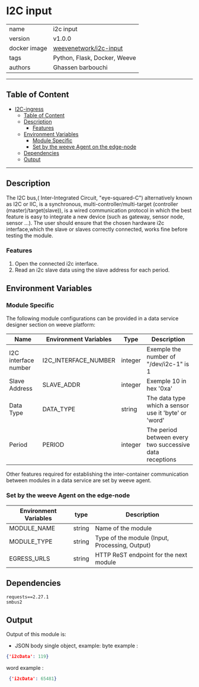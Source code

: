 # I2C input

|              |                                                               |
| ------------ | --------------------------------------------------------------|
| name         | i2c input                                                     |
| version      | v1.0.0                                                        |
| docker image | [weevenetwork/i2c-input](https://linktodockerhub/i2c-input)   |
| tags         | Python, Flask, Docker, Weeve                                  |
| authors      | Ghassen barbouchi                                             |

***
## Table of Content

- [I2C-ingress](#i2c-input)
  - [Table of Content](#table-of-content)
  - [Description](#description)
     - [Features](#features)
  - [Environment Variables](#environment-variables)
    - [Module Specific](#module-specific)
    - [Set by the weeve Agent on the edge-node](#set-by-the-weeve-agent-on-the-edge-node)
  - [Dependencies](#dependencies)
  - [Output](#output)

***

## Description
The I2C bus,( Inter-Integrated Circuit, "eye-squared-C") alternatively known as I2C or IIC, is a synchronous, multi-controller/multi-target (controller (master)/target(slave)), is a wired communication protocol in which the best feature is easy to integrate a new device (such as gateway, sensor node, sensor ...).
The user should ensure that the chosen hardware i2c interface,which the slave or slaves correctly connected, works fine before testing the module.

### Features
1. Open the connected i2c interface.
2. Read an i2c slave data using the slave address for each period.

## Environment Variables

### Module Specific
The following module configurations can be provided in a data service designer section on weeve platform:

| Name                | Environment Variables | Type    | Description                                               |
|---------------------|-----------------------|---------|-----------------------------------------------------------|
| I2C interface number| I2C_INTERFACE_NUMBER  | integer | Exemple the number of  "/dev/i2c-1" is 1                  |
| Slave Address       | SLAVE_ADDR            | integer | Exemple 10 in hex '0xa'                                   |
| Data Type           | DATA_TYPE             | string  | The data type which a sensor use it 'byte' or 'word'      |
| Period              | PERIOD                | integer | The period between every two successive data receptions   |

Other features required for establishing the inter-container communication between modules in a data service are set by weeve agent.

### Set by the weeve Agent on the edge-node

| Environment Variables | type   | Description                                    |
| --------------------- | ------ | ---------------------------------------------- |
| MODULE_NAME           | string | Name of the module                             |
| MODULE_TYPE           | string | Type of the module (Input, Processing, Output) |
| EGRESS_URLS           | string | HTTP ReST endpoint for the next module         |

## Dependencies
```
requests==2.27.1
smbus2
```
## Output

Output of this module is:

* JSON body single object, example:
byte example :
```json
{'i2cData': 119}
```
word example :
```json
 {'i2cData': 65481}
```
